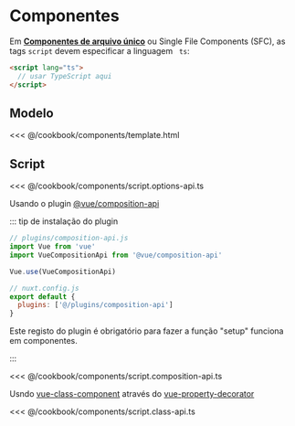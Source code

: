 # Componentes

Em [**Componentes de arquivo único**](https://vuejs.org/v2/guide/single-file-components.html) ou Single File Components (SFC), as tags `script` devem especificar a linguagem ` ts`:
```html
<script lang="ts">
  // usar TypeScript aqui
</script>
```

## Modelo

<<< @/cookbook/components/template.html

## Script


<tabs :options="{ useUrlFragment: false }">
  <tab name="Options API">  

<<< @/cookbook/components/script.options-api.ts

  </tab>
  <tab name="Composition API">

Usando o plugin [@vue/composition-api](https://github.com/vuejs/composition-api) 

::: tip de instalação do plugin

```js
// plugins/composition-api.js
import Vue from 'vue'
import VueCompositionApi from '@vue/composition-api'

Vue.use(VueCompositionApi)
```

```js
// nuxt.config.js
export default {
  plugins: ['@/plugins/composition-api']
}
```

Este registo do plugin é obrigatório para fazer a função "setup" funciona em componentes.

:::

<<< @/cookbook/components/script.composition-api.ts

  </tab>
  <tab name="Class API">  

Usndo [vue-class-component](https://github.com/vuejs/vue-class-component) através do [vue-property-decorator](https://github.com/kaorun343/vue-property-decorator)

<<< @/cookbook/components/script.class-api.ts

  </tab>
</tabs>

